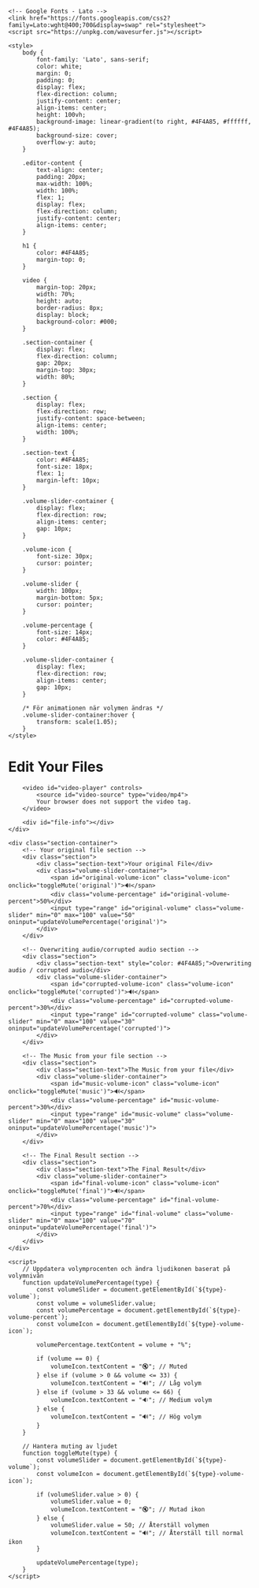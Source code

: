 <!DOCTYPE html>
<html lang="en">
<head>
    <meta charset="UTF-8">
    <meta name="viewport" content="width=device-width, initial-scale=1.0">
    <title>File Editor</title>

    <!-- Google Fonts - Lato -->
    <link href="https://fonts.googleapis.com/css2?family=Lato:wght@400;700&display=swap" rel="stylesheet">
    <script src="https://unpkg.com/wavesurfer.js"></script>

    <style>
        body {
            font-family: 'Lato', sans-serif;
            color: white;
            margin: 0;
            padding: 0;
            display: flex;
            flex-direction: column;
            justify-content: center;
            align-items: center;
            height: 100vh;
            background-image: linear-gradient(to right, #4F4A85, #ffffff, #4F4A85);
            background-size: cover;
            overflow-y: auto;
        }

        .editor-content {
            text-align: center;
            padding: 20px;
            max-width: 100%;
            width: 100%;
            flex: 1;
            display: flex;
            flex-direction: column;
            justify-content: center;
            align-items: center;
        }

        h1 {
            color: #4F4A85;
            margin-top: 0;
        }

        video {
            margin-top: 20px;
            width: 70%;
            height: auto;
            border-radius: 8px;
            display: block;
            background-color: #000;
        }

        .section-container {
            display: flex;
            flex-direction: column;
            gap: 20px;
            margin-top: 30px;
            width: 80%;
        }

        .section {
            display: flex;
            flex-direction: row;
            justify-content: space-between;
            align-items: center;
            width: 100%;
        }

        .section-text {
            color: #4F4A85;
            font-size: 18px;
            flex: 1;
            margin-left: 10px;
        }

        .volume-slider-container {
            display: flex;
            flex-direction: row;
            align-items: center;
            gap: 10px;
        }

        .volume-icon {
            font-size: 30px;
            cursor: pointer;
        }

        .volume-slider {
            width: 100px;
            margin-bottom: 5px;
            cursor: pointer;
        }

        .volume-percentage {
            font-size: 14px;
            color: #4F4A85;
        }

        .volume-slider-container {
            display: flex;
            flex-direction: row;
            align-items: center;
            gap: 10px;
        }

        /* För animationen när volymen ändras */
        .volume-slider-container:hover {
            transform: scale(1.05);
        }
    </style>
</head>
<body>
    <div class="editor-content">
        <h1>Edit Your Files</h1>

        <video id="video-player" controls>
            <source id="video-source" type="video/mp4">
            Your browser does not support the video tag.
        </video>

        <div id="file-info"></div>
    </div>

    <div class="section-container">
        <!-- Your original file section -->
        <div class="section">
            <div class="section-text">Your original File</div>
            <div class="volume-slider-container">
                <span id="original-volume-icon" class="volume-icon" onclick="toggleMute('original')">🔊</span> 
                <div class="volume-percentage" id="original-volume-percent">50%</div>
                <input type="range" id="original-volume" class="volume-slider" min="0" max="100" value="50" oninput="updateVolumePercentage('original')">
            </div>
        </div>

        <!-- Overwriting audio/corrupted audio section -->
        <div class="section">
            <div class="section-text" style="color: #4F4A85;">Overwriting audio / corrupted audio</div>
            <div class="volume-slider-container">
                <span id="corrupted-volume-icon" class="volume-icon" onclick="toggleMute('corrupted')">🔊</span> 
                <div class="volume-percentage" id="corrupted-volume-percent">30%</div>
                <input type="range" id="corrupted-volume" class="volume-slider" min="0" max="100" value="30" oninput="updateVolumePercentage('corrupted')">
            </div>
        </div>

        <!-- The Music from your file section -->
        <div class="section">
            <div class="section-text">The Music from your file</div>
            <div class="volume-slider-container">
                <span id="music-volume-icon" class="volume-icon" onclick="toggleMute('music')">🔊</span> 
                <div class="volume-percentage" id="music-volume-percent">30%</div>
                <input type="range" id="music-volume" class="volume-slider" min="0" max="100" value="30" oninput="updateVolumePercentage('music')">
            </div>
        </div>

        <!-- The Final Result section -->
        <div class="section">
            <div class="section-text">The Final Result</div>
            <div class="volume-slider-container">
                <span id="final-volume-icon" class="volume-icon" onclick="toggleMute('final')">🔊</span> 
                <div class="volume-percentage" id="final-volume-percent">70%</div>
                <input type="range" id="final-volume" class="volume-slider" min="0" max="100" value="70" oninput="updateVolumePercentage('final')">
            </div>
        </div>
    </div>

    <script>
        // Uppdatera volymprocenten och ändra ljudikonen baserat på volymnivån
        function updateVolumePercentage(type) {
            const volumeSlider = document.getElementById(`${type}-volume`);
            const volume = volumeSlider.value;
            const volumePercentage = document.getElementById(`${type}-volume-percent`);
            const volumeIcon = document.getElementById(`${type}-volume-icon`);

            volumePercentage.textContent = volume + "%";

            if (volume == 0) {
                volumeIcon.textContent = "🔇"; // Muted
            } else if (volume > 0 && volume <= 33) {
                volumeIcon.textContent = "🔊"; // Låg volym
            } else if (volume > 33 && volume <= 66) {
                volumeIcon.textContent = "🔉"; // Medium volym
            } else {
                volumeIcon.textContent = "🔊"; // Hög volym
            }
        }

        // Hantera muting av ljudet
        function toggleMute(type) {
            const volumeSlider = document.getElementById(`${type}-volume`);
            const volumeIcon = document.getElementById(`${type}-volume-icon`);

            if (volumeSlider.value > 0) {
                volumeSlider.value = 0;
                volumeIcon.textContent = "🔇"; // Mutad ikon
            } else {
                volumeSlider.value = 50; // Återställ volymen
                volumeIcon.textContent = "🔊"; // Återställ till normal ikon
            }

            updateVolumePercentage(type);
        }
    </script>
</body>
</html>
